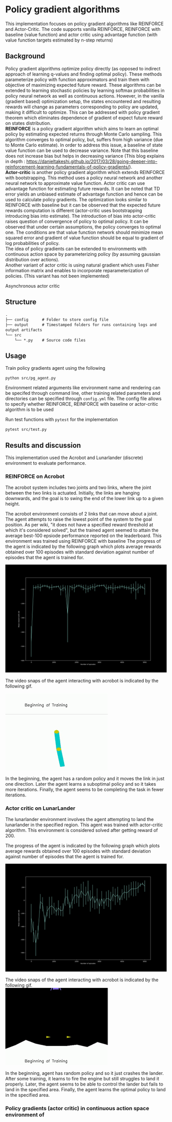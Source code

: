 # Policy gradient algorithms
This implementation focuses on policy gradient algorithms like REINFORCE and Actor-Critic. The code supports vanilla REINFORCE, REINFORCE with baseline (value function) and actor critic using advantage function (with value function targets estimated by n-step returns)

## Background

Policy gradient algorithms optimize policy directly (as opposed to indirect approach of learning q-values and finding optimal policy). These methods parameterize policy with function approximators and train them with objective of maximizing expected future reward. These algorithms can be extended to learning stochastic policies by learning softmax probabilities in policy neural network as well as continuous actions. However, in the vanilla (gradient based) optimization setup, the states encountered and resulting rewards will change as parameters corresponding to policy are updated, making it difficult to optimize. This can be addressed with policy gradient theorem which eliminates dependence of gradient of expect future reward on states distribution.  
<b>REINFORCE</b> is a policy gradient algorithm which aims to learn an optimal policy by estimating expected returns through Monte Carlo sampling. This algorithm converges to optimal policy, but, suffers from high variance (due to Monte Carlo estimate). In order to address this issue, a baseline of state value function can be used to decrease variance. Note that this baseline does not increase bias but helps in decreasing variance (This blog explains in depth : https://danieltakeshi.github.io/2017/03/28/going-deeper-into-reinforcement-learning-fundamentals-of-policy-gradients/).  
<b>Actor-critic</b> is another policy gradient algorithm which extends REINFORCE with bootstrapping. This method uses a policy neural network and another neural network to approximate value function. Actor critic can use advantage function for estimating future rewards. It can be noted that TD error yields an unbiased estimate of advantage function and hence can be used to calculate policy gradients.
The optimization looks similar to REINFORCE with baseline but it can be observed that the expected future rewards computation is different (actor-critic uses bootstrapping introducing bias into estimate). The introduction of bias into actor-critic raises question of convergence of policy to optimal policy. It can be observed that under certain assumptions, the policy converges to optimal one. The conditions are that value function network should minimize mean squared error and gradient of value function should be equal to gradient of log probabilities of policy.  
The idea of policy gradients can be extended to environments with continuous action space by parameterizing policy (by assuming gaussian distribution over actions).  
Another variant of actor critic is using natural gradient which uses Fisher information matrix and enables to incorporate reparameterization of policies. (This variant has not been implemented)


Asynchronous actor critic

## Structure

```
.
├── config      # Folder to store config file
├── output      # Timestamped folders for runs containing logs and output artifacts
└── src
    └── *.py    # Source code files
```
## Usage
Train policy gradients agent using the following
```
python src/pg_agent.py
```
Environment related arguments like environment name and rendering can be specifed through command line, other training related parameters and directories can be specified through `config.yml` file. The config file allows to specify whether REINFORCE, REINFORCE with baseline or actor-critic algorithm is to be used
  
Run test functions with `pytest` for the implementation
```
pytest src/test.py
```

## Results and discussion
This implementation used the Acrobot and Lunarlander (discrete) environment to evaluate performance. 

### REINFORCE on Acrobot
The acrobot system includes two joints and two links, where the joint between the two links is actuated. Initially, the links are hanging downwards, and the goal is to swing the end of the lower link up to a given height.

The acrobot environment consists of 2 links that can move about a joint. The agent attempts to raise the lowest point of the system to the goal position. As per wiki, "it does not have a specified reward threshold at which it's considered solved", but the trained agent seemed to attain the average best-100 epsiode performance reported on the leaderboard. 
This environment was trained using REINFORCE with baseline
The progress of the agent is indicated by the following graph which plots average rewards obtained over 100 episodes with standard deviation against number of episodes that the agent is trained for.  

![Acrobot progress](../assets/REINFORCE/Acrobot_performance.png)  

The video snaps of the agent interacting with acrobot is indicated by the following gif.  

![Acrobot video](../assets/REINFORCE/Acrobot.gif)  

In the beginning, the agent has a random policy and it moves the link in just one direction. Later the agent learns a suboptimal policy and so it takes more iterations. Finally, the agent seems to be completing the task in fewer iterations.

### Actor critic on LunarLander
The lunarlander environment involves the agent attempting to land the lunarlander in the specified region. This agent was trained with actor-critic algorithm. This environment is considered solved after getting reward of 200.

The progress of the agent is indicated by the following graph which plots average rewards obtained over 100 episodes with standard deviation against number of episodes that the agent is trained for.  

![Lunarlander progress](../assets/Actor_critic/LunarLander_Performance.png)  


The video snaps of the agent interacting with acrobot is indicated by the following gif.  
![Lunarlander video](../assets/Actor_critic/LunarLander.gif)  


In the beginning, agent has random policy and so it just crashes the lander. After some training, it learns to fire the engine but still struggles to land it properly. Later, the agent seems to be able to control the lander but fails to land in the specified area. Finally, the agent learns the optimal policy to land in the specified area.  


### Policy gradients (actor critic) in continuous action space environment of 
